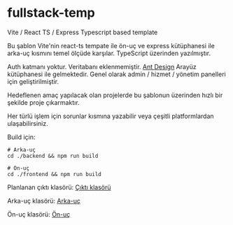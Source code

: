 # fullstack-temp

Vite / React TS / Express Typescript based template

Bu şablon Vite'nin react-ts tempate ile ön-uç ve express kütüphanesi ile arka-uç kısmını temel ölçüde karşılar. TypeScript üzerinden yazılmıştır.

Auth katmanı yoktur. Veritabanı eklenmemiştir. [Ant Design](https://ant.design/) Arayüz kütüphanesi ile gelmektedir. Genel olarak admin / hizmet / yönetim panelleri için geliştirilmiştir.

Hedeflenen amaç yapılacak olan projelerde bu şablonun üzerinden hızlı bir şekilde proje çıkarmaktır.

Her türlü işlem için sorunlar kısmına yazabilir veya çeşitli platformlardan ulaşabilirsiniz.

Build için:

```shell
# Arka-uç
cd ./backend && npm run build
```

```shell
# Ön-uç
cd ./frontend && npm run build
```

Planlanan çıktı klasörü: [Çıktı klasörü](./output/)

Arka-uç klasörü: [Arka-uç](./backend/)

Ön-uç klasörü: [Ön-uç](./frontend/)
